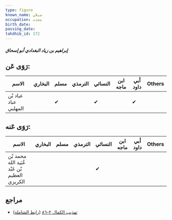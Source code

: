 ```yaml
---
type: figure
known_name: سبلان
occupation: محدث
birth_date:
passing_date:
tahdhib_id: 172
---
```

##### إبراهيم بن زياد البغدادي أبو إسحاق

## رَوَى عَن:
| الاسم                 | البخاري | مسلم | الترمذي | النسائي | ابن ماجه | أبي داود | Others |
| --------------------- | ------- | ---- | ------- | ------- | -------- | -------- | ------ |
| عباد بْن عباد المهلبي |         | ✔    |         | ✔       |          | ✔        |        |
## رَوَى عَنه:
| الاسم                                         | البخاري | مسلم | الترمذي | النسائي | ابن ماجه | أبي داود | Others |
| --------------------------------------------- | ------- | ---- | ------- | ------- | -------- | -------- | ------ |
| محمد بْن عُبَيد الله بْن عَبْد العظيم الكريزي |         |      |         | ✔       |          |          |        |
## مراجع
- [تهذيب الكمال ٢-٨٦](obsidian://open?vault=Tahdhib-al-Kamal&file=Figures/١٧٢-إبراهيم%20بن%20زياد%20البغدادي%20أبو%20إسحاق) ([رابط الشاملة](https://shamela.ws/book/3722/567))